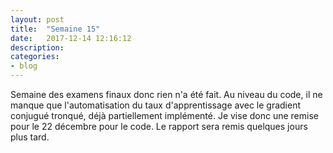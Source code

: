 ```yaml
---
layout: post
title:  "Semaine 15"
date:   2017-12-14 12:16:12
description:
categories:
- blog
---
```


Semaine des examens finaux donc rien n'a été fait. Au niveau du code, il ne manque que l'automatisation du taux d'apprentissage avec le gradient conjugué tronqué, déjà partiellement implémenté. Je vise donc une remise pour le 22 décembre pour le code. Le rapport sera remis quelques jours plus tard.
